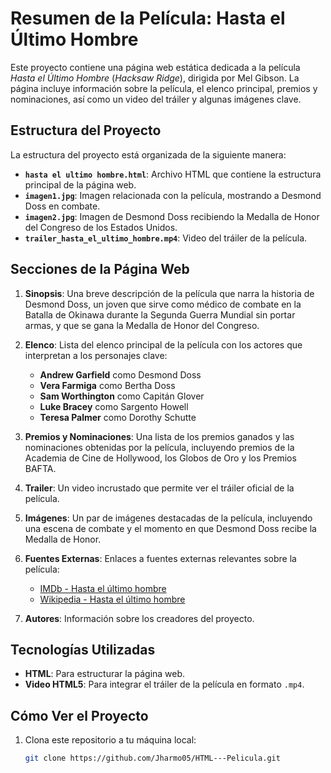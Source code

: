 # Resumen de la Película: Hasta el Último Hombre

Este proyecto contiene una página web estática dedicada a la película *Hasta el Último Hombre* (*Hacksaw Ridge*), dirigida por Mel Gibson. La página incluye información sobre la película, el elenco principal, premios y nominaciones, así como un video del tráiler y algunas imágenes clave.

## Estructura del Proyecto

La estructura del proyecto está organizada de la siguiente manera:

- **`hasta el ultimo hombre.html`**: Archivo HTML que contiene la estructura principal de la página web.
- **`imagen1.jpg`**: Imagen relacionada con la película, mostrando a Desmond Doss en combate.
- **`imagen2.jpg`**: Imagen de Desmond Doss recibiendo la Medalla de Honor del Congreso de los Estados Unidos.
- **`trailer_hasta_el_ultimo_hombre.mp4`**: Video del tráiler de la película.

## Secciones de la Página Web

1. **Sinopsis**: Una breve descripción de la película que narra la historia de Desmond Doss, un joven que sirve como médico de combate en la Batalla de Okinawa durante la Segunda Guerra Mundial sin portar armas, y que se gana la Medalla de Honor del Congreso.
   
2. **Elenco**: Lista del elenco principal de la película con los actores que interpretan a los personajes clave:
   - **Andrew Garfield** como Desmond Doss
   - **Vera Farmiga** como Bertha Doss
   - **Sam Worthington** como Capitán Glover
   - **Luke Bracey** como Sargento Howell
   - **Teresa Palmer** como Dorothy Schutte

3. **Premios y Nominaciones**: Una lista de los premios ganados y las nominaciones obtenidas por la película, incluyendo premios de la Academia de Cine de Hollywood, los Globos de Oro y los Premios BAFTA.

4. **Trailer**: Un video incrustado que permite ver el tráiler oficial de la película.

5. **Imágenes**: Un par de imágenes destacadas de la película, incluyendo una escena de combate y el momento en que Desmond Doss recibe la Medalla de Honor.

6. **Fuentes Externas**: Enlaces a fuentes externas relevantes sobre la película:
   - [IMDb - Hasta el último hombre](https://www.imdb.com/title/tt2119532/)
   - [Wikipedia - Hasta el último hombre](https://es.wikipedia.org/wiki/Hacksaw_Ridge)

7. **Autores**: Información sobre los creadores del proyecto. 

## Tecnologías Utilizadas

- **HTML**: Para estructurar la página web.
- **Video HTML5**: Para integrar el tráiler de la película en formato `.mp4`.

## Cómo Ver el Proyecto

1. Clona este repositorio a tu máquina local:
   ```bash
   git clone https://github.com/Jharmo05/HTML---Pelicula.git
